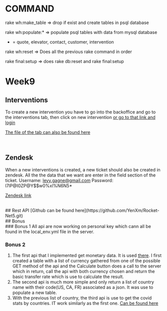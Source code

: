 # COMMAND

rake wh:make_table  => drop if exist and create tables in psql database

rake wh:populate:* => populate psql tables with data from mysql database 

* = quote, elevator, contact, customer, intervention

rake wh:reset => Does all the previous rake command in order

rake final:setup  => does rake db:reset and rake final:setup


# Week9
## Interventions
To create a new intervention you have to go into the backoffice and go to the interventions tab, then click on new intervention [or go to that link and login](http://rocketyenxm.site/admin/interventions/new)

[The file of the tab can also be found here](https://github.com/YenXm/Rocket-Elevators-Foundation/blob/master/app/admin/interventions.rb)

<br>

## Zendesk
When a new interventions is created, a new ticket should also be created in zendesk. All the the data that we want are enter in the field section of the ticket.
Username: levy.gagne@gmail.com
Password: l7lP@I0ZP@Y$$w0%xl%N6N5*

[Zendesk link](https://rocketelevator8423.zendesk.com/agent/)

<br>
## Rest API 
[Github can be found here](https://github.com/YenXm/Rocket-Net5.git)

<br>
## Bonus
<br>
### Bonus 1
All api are now working on personal key which cann all be found in the local_env.yml file in the server.

### Bonus 2
1. The first api that I implemented get monetary data. It is used [there](http://rocketyenxm.site/admin/exchange_rate). I first created a table with a list of currency gathered from one of the possible GET method of the api and the Calculate button does a call to the server which in return, call the api with both currency chosen and return the basic transfer rate which is use to calculate the result.
2. The second api is much more simple and only return a list of country name with their code(US, CA, FR) associated as a json. It was use to populate a new table.
3. With the previous list of country, the third api is use to get the covid stats by countries. IT work similarly as the first one. [Can be found here](http://rocketyenxm.site/admin/covid_stats)



